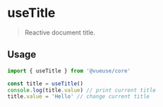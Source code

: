 # useTitle

> Reactive document title.

## Usage

```js
import { useTitle } from '@vueuse/core'

const title = useTitle()
console.log(title.value) // print current title
title.value = 'Hello' // change current title
```
